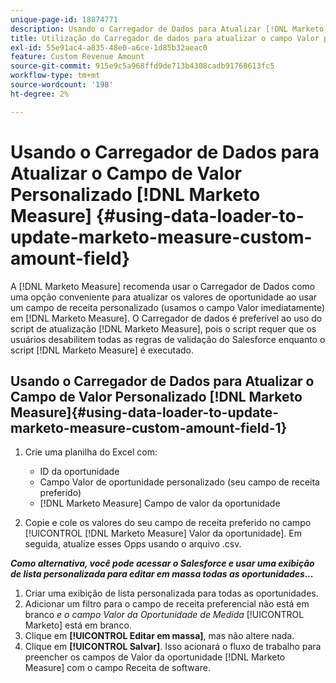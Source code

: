 ```yaml
---
unique-page-id: 18874771
description: Usando o Carregador de Dados para Atualizar [!DNL Marketo Measure] Campo de Valor Personalizado - [!DNL Marketo Measure]
title: Utilização do Carregador de dados para atualizar o campo Valor personalizado do Marketo Measure
exl-id: 55e91ac4-a835-48e0-a6ce-1d85b32aeac0
feature: Custom Revenue Amount
source-git-commit: 915e9c5a968ffd9de713b4308cadb91768613fc5
workflow-type: tm+mt
source-wordcount: '198'
ht-degree: 2%

---
```


# Usando o Carregador de Dados para Atualizar o Campo de Valor Personalizado [!DNL Marketo Measure] {#using-data-loader-to-update-marketo-measure-custom-amount-field}

A [!DNL Marketo Measure] recomenda usar o Carregador de Dados como uma opção conveniente para atualizar os valores de oportunidade ao usar um campo de receita personalizado (usamos o campo Valor imediatamente) em [!DNL Marketo Measure]. O Carregador de dados é preferível ao uso do script de atualização [!DNL Marketo Measure], pois o script requer que os usuários desabilitem todas as regras de validação do Salesforce enquanto o script [!DNL Marketo Measure] é executado.

## Usando o Carregador de Dados para Atualizar o Campo de Valor Personalizado [!DNL Marketo Measure]{#using-data-loader-to-update-marketo-measure-custom-amount-field-1}

1. Crie uma planilha do Excel com:

   * ID da oportunidade
   * Campo Valor de oportunidade personalizado (seu campo de receita preferido)
   * [!DNL Marketo Measure] Campo de valor da oportunidade

1. Copie e cole os valores do seu campo de receita preferido no campo [!UICONTROL [!DNL Marketo Measure] Valor da oportunidade]. Em seguida, atualize esses Opps usando o arquivo .csv.

**_Como alternativa, você pode acessar o Salesforce e usar uma exibição de lista personalizada para editar em massa todas as oportunidades..._**

1. Criar uma exibição de lista personalizada para todas as oportunidades.
1. Adicionar um filtro para o campo de receita preferencial não está em branco _e o campo Valor da Oportunidade de Medida_ [!UICONTROL Marketo] está em branco.
1. Clique em **[!UICONTROL Editar em massa]**, mas não altere nada.
1. Clique em **[!UICONTROL Salvar]**. Isso acionará o fluxo de trabalho para preencher os campos de Valor da oportunidade [!DNL Marketo Measure] com o campo Receita de software.
